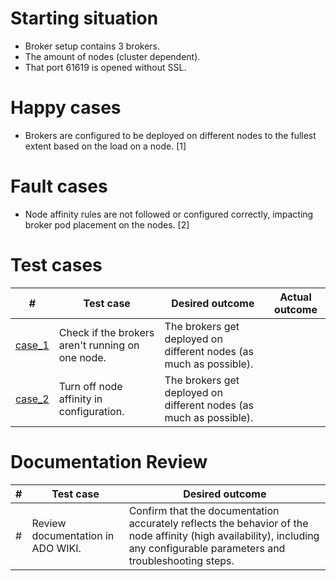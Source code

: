 # Starting situation
- Broker setup contains 3 brokers. 
- The amount of nodes (cluster dependent).
- That port 61619 is opened without SSL.

# Happy cases
- Brokers are configured to be deployed on different nodes to the fullest extent based on the load on a node. [1]

# Fault cases
- Node affinity rules are not followed or configured correctly, impacting broker pod placement on the nodes. [2]

# Test cases
| # | Test case | Desired outcome | Actual outcome |
| --- | --- | --- | --- |
| [case_1](case1_test.go) | Check if the brokers aren't running on one node. | The brokers get deployed on different nodes (as much as possible). | |
| [case_2](case2_test.go) | Turn off node affinity in configuration. | The brokers get deployed on different nodes (as much as possible). | |

# Documentation Review
| # | Test case | Desired outcome |
| --- | --- | --- | 
| # | Review documentation in ADO WIKI. | Confirm that the documentation accurately reflects the behavior of the node affinity (high availability), including any configurable parameters and troubleshooting steps. | 
